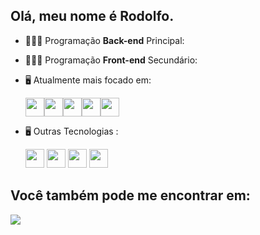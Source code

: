 ## Olá, meu nome é Rodolfo.

- 👨🏻‍💻 Programação **Back-end** Principal:
- 👨🏻‍💻 Programação **Front-end** Secundário:
- 🖥️ Atualmente mais focado em:
  
  <div style='display: flex;'>
  <img width='30' height='30' src="https://cdn.jsdelivr.net/gh/devicons/devicon/icons/python/python-original.svg" />

  <img  width='30' height='30' src="https://cdn.jsdelivr.net/gh/devicons/devicon/icons/django/django-plain.svg" />
  
  <img width='30' height='30' src="https://cdn.jsdelivr.net/gh/devicons/devicon/icons/html5/html5-original.svg" />

  <img width='30' height='30' src="https://cdn.jsdelivr.net/gh/devicons/devicon/icons/css3/css3-original.svg" />

  <img width='30' height='30' src="https://cdn.jsdelivr.net/gh/devicons/devicon/icons/javascript/javascript-original.svg" />
  </div>
  

- 🖥️ Outras Tecnologias :

  <img   width='30' height='30' src="https://cdn.jsdelivr.net/gh/devicons/devicon/icons/mysql/mysql-original.svg" />

  <img  width='30' height='30' src="https://cdn.jsdelivr.net/gh/devicons/devicon/icons/sqlite/sqlite-original.svg" />

  <img width='30' height='30' src="https://cdn.jsdelivr.net/gh/devicons/devicon/icons/git/git-original.svg" />
  
  <img width='30' height='30' src="https://cdn.jsdelivr.net/gh/devicons/devicon/icons/github/github-original.svg" />

## Você também pode me encontrar em:
  <a href="https://www.linkedin.com/in/rodolfo-bezerra-ab071a277/">
  <img src="https://img.shields.io/badge/LinkedIn-0077B5?style=for-the-badge&logo=linkedin&logoColor=white" />
  </a>

  
